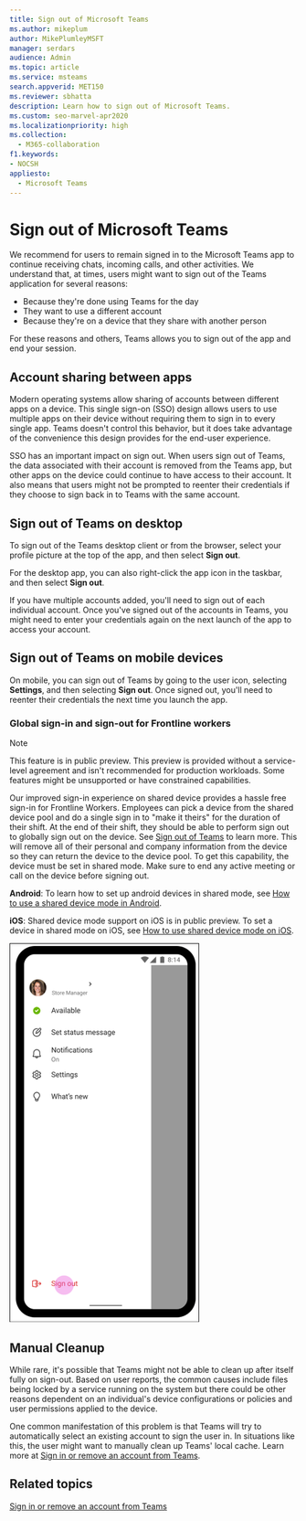 ```yaml
---
title: Sign out of Microsoft Teams
ms.author: mikeplum
author: MikePlumleyMSFT
manager: serdars
audience: Admin
ms.topic: article
ms.service: msteams
search.appverid: MET150
ms.reviewer: sbhatta
description: Learn how to sign out of Microsoft Teams.
ms.custom: seo-marvel-apr2020
ms.localizationpriority: high
ms.collection: 
  - M365-collaboration
f1.keywords:
- NOCSH
appliesto: 
  - Microsoft Teams
---
```


# Sign out of Microsoft Teams

We recommend for users to remain signed in to the Microsoft Teams app to continue receiving chats, incoming calls, and other activities. We understand that, at times, users might want to sign out of the Teams application for several reasons:

- Because they're done using Teams for the day
- They want to use a different account
- Because they're on a device that they share with another person

For these reasons and others, Teams allows you to sign out of the app and end your session.

## Account sharing between apps

Modern operating systems allow sharing of accounts between different apps on a device. This single sign-on (SSO) design allows users to use multiple apps on their device without requiring them to sign in to every single app. Teams doesn't control this behavior, but it does take advantage of the convenience this design provides for the end-user experience.

SSO has an important impact on sign out. When users sign out of Teams, the data associated with their account is removed from the Teams app, but other apps on the device could continue to have access to their account. It also means that users might not be prompted to reenter their credentials if they choose to sign back in to Teams with the same account.

## Sign out of Teams on desktop

To sign out of the Teams desktop client or from the browser, select your profile picture at the top of the app, and then select **Sign out**.

For the desktop app, you can also right-click the app icon in the taskbar, and then select **Sign out**.

If you have multiple accounts added, you'll need to sign out of each individual account. Once you've signed out of the accounts in Teams, you might need to enter your credentials again on the next launch of the app to access your account.

## Sign out of Teams on mobile devices

On mobile, you can sign out of Teams by going to the user icon, selecting **Settings**, and then selecting **Sign out**. Once signed out, you'll need to reenter their credentials the next time you launch the app.

### Global sign-in and sign-out for Frontline workers

> [!NOTE]
> This feature is in public preview. This preview is provided without a service-level agreement and isn't recommended for production workloads. Some features might be unsupported or have constrained capabilities. 

Our improved sign-in experience on shared device provides a hassle free sign-in for Frontline Workers. Employees can pick a device from the shared device pool and do a single sign in to "make it theirs" for the duration of their shift. At the end of their shift, they should be able to perform sign out to globally sign out on the device. See [Sign out of Teams](/microsoftteams/sign-out-of-teams) to learn more. This will remove all of their personal and company information from the device so they can return the device to the device pool. To get this capability, the device must be set in shared mode. Make sure to end any active meeting or call on the device before signing out.

**Android**: To learn how to set up android devices in shared mode, see [How to use a shared device mode in Android](/azure/active-directory/develop/tutorial-v2-shared-device-mode#set-up-an-android-device-in-shared-mode).

**iOS**: Shared device mode support on iOS is in public preview. To set a device in shared mode on iOS, see [How to use shared device mode on iOS](/azure/active-directory/develop/msal-ios-shared-devices).

![Sign-out-section](media/signout.png)

## Manual Cleanup

While rare, it's possible that Teams might not be able to clean up after itself fully on sign-out. Based on user reports, the common causes include files being locked by a service running on the system but there could be other reasons dependent on an individual's device configurations or policies and user permissions applied to the device.

One common manifestation of this problem is that Teams will try to automatically select an existing account to sign the user in. In situations like this, the user might want to manually clean up Teams' local cache. Learn more at [Sign in or remove an account from Teams](https://support.microsoft.com/office/sign-out-or-remove-an-account-from-teams-a6d76e69-e1dd-4bc4-8e5f-04ba48384487?ui=en-US&rs=en-US&ad=US).

## Related topics

[Sign in or remove an account from Teams](https://support.microsoft.com/office/sign-out-or-remove-an-account-from-teams-a6d76e69-e1dd-4bc4-8e5f-04ba48384487?ui=en-US&rs=en-US&ad=US)
